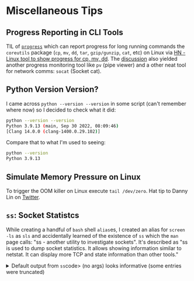# Miscellaneous Tips
## Progress Reporting in CLI Tools
TIL of [`progress`](https://github.com/Xfennec/progress) which can report progress for long running commands the `coreutils` package (`cp`, `mv`, `dd`, `tar`, `gzip/gunzip`, `cat`, etc) on Linux via [HN - Linux tool to show progress for cp, mv, dd](https://news.ycombinator.com/item?id=36000407). The [discussion](https://news.ycombinator.com/item?id=36001812) also yielded another progress monitoring tool like `pv` (pipe viewer) and a other neat tool for network comms: `socat` (Socket cat).


## Python Version Version?
I came across `python --version --version` in some script (can't remember where now) so I decided to check what it did:
```bash
python --version --version
Python 3.9.13 (main, Sep 30 2022, 08:09:46)
[Clang 14.0.0 (clang-1400.0.29.102)]
```
Compare that to what I'm used to seeing:
```bash
python --version
Python 3.9.13
```
## Simulate Memory Pressure on Linux
To trigger the OOM killer on Linux execute `tail /dev/zero`. Hat tip to Danny Lin on [Twitter](https://twitter.com/ayewo_/status/1645713535643578368).

## `ss`: Socket Statistcs
While creating a handful of `bash` shell `alias`es, I created an alias for `screen -ls` as `sls` and accidentally learned of the existence of `ss` which the `man` page calls: "ss - another utility to investigate sockets". It's described as "ss is used to dump socket statistics. It allows showing information similar to netstat.  It can display more TCP and state information than other tools."

<details>
<summary>Default output from <code>ss</code>code> (no args) looks informative (some entries were truncated)</summary>
<pre>
Netid          State           Recv-Q          Send-Q                                                                                          Local Address:Port                            Peer Address:Port              Process
u_str          ESTAB           0               0                                                                                                           * 19509                                      * 19075
u_str          ESTAB           0               0                                                                                                           * 50804616                                   * 50804617
u_dgr          ESTAB           0               0                                                                                                           * 16268                                      * 14442
u_str          ESTAB           0               0                                                                                 /run/systemd/journal/stdout 892                                        * 14647
u_str          ESTAB           0               0                                                                                                           * 31573147                                   * 31573148
u_str          ESTAB           0               0                                                                                                           * 1042627                                    * 1042626
u_dgr          ESTAB           0               0                                                                                                           * 50804311                                   * 14442
u_str          ESTAB           0               0                                                                       /run/containerd/containerd.sock.ttrpc 27857                                      * 27856
u_str          ESTAB           0               0                                                                                                           * 29796                                      * 29801
u_str          ESTAB           0               0                                                                                                           * 17570                                      * 17569
u_str          ESTAB           0               0                                                                                                           * 31014                                      * 29920
u_str          ESTAB           0               0                                                                                 /run/systemd/journal/stdout 16809                                      * 16235
u_str          ESTAB           0               0                                                                                 /run/dbus/system_bus_socket 19093                                      * 19550
u_str          ESTAB           0               0                                                                                 /run/systemd/journal/stdout 17191                                      * 17188
u_str          ESTAB           0               0                                                                                                           * 50806057                                   * 50806056
u_str          ESTAB           0               0                                                                                                           * 14647                                      * 892
u_str          ESTAB           0               0                                                                                                           * 16033                                      * 16415
u_str          ESTAB           0               0                          /run/containerd/s/8b5a47b628f96058ef7e8cfeab22a42a782f01228abe8ad3526692d09eed5037 24429                                      * 24980
u_str          ESTAB           0               0                                                                                                           * 50806071                                   * 50806072
u_str          ESTAB           0               0                                                                                                           * 50806069                                   * 50806070
u_str          ESTAB           0               0                                                                                 /run/dbus/system_bus_socket 17115                                      * 17114
u_str          ESTAB           0               0                                                                                                           * 833                                        * 902
u_str          ESTAB           0               0                                                                                                           * 652474                                     * 652487
u_dgr          ESTAB           0               0                                                                                                           * 19520                                      * 14442
u_str          ESTAB           0               0                                                                                                           * 1041352                                    * 1041351
u_dgr          ESTAB           0               0                                                                                                           * 15941940                                   * 14442
u_str          ESTAB           0               0                          /run/containerd/s/fc65177fdeb90485556dfc68f6e248f085b418449bc63cce1f0d654b579d204c 31576174                                   * 31576172
u_str          ESTAB           0               0                                                                                                           * 16246                                      * 16877
u_str          ESTAB           0               0                                                                                                           * 17773                                      * 17774
u_str          ESTAB           0               0                                                                                                           * 1040016                                    * 1040017
u_str          ESTAB           0               0                                                                                                           * 27512                                      * 27520
u_str          ESTAB           0               0                                                                                                           * 24980                                      * 24429
u_str          ESTAB           0               0                                                                                                           * 16175                                      * 16272
u_str          ESTAB           0               0                                                                                 /run/dbus/system_bus_socket 16271                                      * 16636
u_str          ESTAB           0               0                                                                                                           * 50803706                                   * 0
u_str          ESTAB           0               0                                                                                 /run/systemd/journal/stdout 15941939                                   * 15941182
u_str          ESTAB           0               0                                                                                                           * 21657                                      * 21658
u_str          ESTAB           0               0                                                                                                           * 50806063                                   * 50806062
u_str          ESTAB           0               0                                                                                                           * 17599                                      * 17600
u_str          ESTAB           0               0                                                                       /run/containerd/containerd.sock.ttrpc 30460                                      * 32771
u_str          ESTAB           0               0                                                                                                           * 50804618                                   * 50804619
u_dgr          ESTAB           0               0                                                                                                           * 19092                                      * 14444
u_str          ESTAB           0               0                                                                                                           * 17068                                      * 17071
u_str          ESTAB           0               0                                                                                                           * 17569                                      * 17570
u_str          ESTAB           0               0                                                                                                           * 31576105                                   * 31576108
u_str          ESTAB           0               0                                                                                                           * 1040017                                    * 1040016
u_dgr          ESTAB           0               0                                                                                                           * 16425                                      * 14444
u_dgr          ESTAB           0               0                                                                                         /run/systemd/notify 599                                        * 0
u_str          ESTAB           0               0                                                                                                           * 50805307                                   * 50805308
u_str          ESTAB           0               0                                                                                                           * 50804340                                   * 50804341
u_str          ESTAB           0               0                                                                                                           * 50806066                                   * 50806065
u_str          ESTAB           0               0                                                                                                           * 17770                                      * 17771
u_str          ESTAB           0               0                                                                                 /run/systemd/journal/stdout 16661                                      * 16214
u_str          ESTAB           0               0                                                                                                           * 16270                                      * 16269
u_str          ESTAB           0               0                                                                                 /run/dbus/system_bus_socket 656567                                     * 657422
u_dgr          ESTAB           0               0                                                                                                           * 16971                                      * 14444
u_str          ESTAB           0               0                                                                                 /run/dbus/system_bus_socket 17162                                      * 17161
u_str          ESTAB           0               0                                                                                 /run/systemd/journal/stdout 19075                                      * 19509
u_dgr          ESTAB           0               0                                                                                /run/systemd/journal/dev-log 14442                                      * 0
u_str          ESTAB           0               0                          /run/containerd/s/55c183969887742c489d1fb9f9dfcaf3cb957ba5058706e9615b53957b17cae5 31576173                                   * 31576171
u_str          ESTAB           0               0                                                                                          /run/user/1000/bus 22543                                      * 21504
u_dgr          ESTAB           0               0                                                                                 /run/systemd/journal/socket 14444                                      * 0
u_str          ESTAB           0               0                                                                                 /run/systemd/journal/stdout 16894                                      * 16722
u_str          ESTAB           0               0                                                                                                           * 50104846                                   * 50104847
u_str          ESTAB           0               0                                                                                                           * 1042600                                    * 1042601
u_str          ESTAB           0               768                                                                                                         * 1039993                                    * 1039994
u_dgr          ESTAB           0               0                                                                                                           * 600                                        * 601
u_str          ESTAB           0               0                                                                                                           * 19550                                      * 19093
u_str          ESTAB           0               0                                                                                                           * 31576513                                   * 31575831
u_str          ESTAB           0               0                                                                                                           * 31575937                                   * 31575938
u_str          ESTAB           0               0                                                                                                           * 15941195                                   * 15941946
u_str          ESTAB           0               0                                                                                                           * 22540                                      * 22541
u_str          ESTAB           0               0                                                                                                           * 17600                                      * 17599
u_str          ESTAB           0               0                                                                       /run/containerd/containerd.sock.ttrpc 31664                                      * 30229
u_str          ESTAB           0               0                                                                                                           * 50806056                                   * 50806057
u_dgr          ESTAB           0               0                                                                                                           * 50112073                                   * 14442
u_str          ESTAB           0               0                                                                                                           * 1042601                                    * 1042600
u_dgr          ESTAB           0               0                                                                                                           * 14671                                      * 14444
u_str          ESTAB           0               0                                                                                                           * 50804620                                   * 50804621
u_str          ESTAB           0               0                                                                                 /run/systemd/journal/stdout 16877                                      * 16246
u_str          ESTAB           0               0                                                                                                           * 31827                                      * 31832
u_str          ESTAB           0               0                                                                                                           * 16682                                      * 16804
u_str          ESTAB           0               0                                                                                                           * 30229                                      * 31664
u_str          ESTAB           0               0                                                                                 /run/dbus/system_bus_socket 15941946                                   * 15941195
u_str          ESTAB           0               0                                                                                                           * 17114                                      * 17115
u_str          ESTAB           0               0                                                                                                           * 31576171                                   * 31576173
u_str          ESTAB           0               0                                                                                                           * 27856                                      * 27857
u_str          ESTAB           0               0                                                                                                           * 1042602                                    * 1042603
u_dgr          ESTAB           0               0                                                                                                           * 16434                                      * 16433
u_str          ESTAB           0               0                                                                                                           * 50112106                                   * 50112107
u_str          ESTAB           0               0                                                                                                           * 50804619                                   * 50804618
u_str          ESTAB           0               0                                                                             /run/containerd/containerd.sock 17774                                      * 17773
u_str          ESTAB           0               0                                                                       /run/containerd/containerd.sock.ttrpc 31575831                                   * 31576513
u_str          ESTAB           0               0                                                                                                           * 16679                                      * 16780
u_str          ESTAB           0               0                                                                       /run/containerd/containerd.sock.ttrpc 31574175                                   * 31573387
u_str          ESTAB           0               0                                                                                                           * 50104847                                   * 50104846
u_str          ESTAB           0               0                                                                                                           * 50806067                                   * 50806068
u_str          ESTAB           0               0                                                                                                           * 31576172                                   * 31576174
u_str          ESTAB           0               0                                                                                                           * 50804621                                   * 50804620
u_str          ESTAB           0               0                                                                                                           * 1040018                                    * 1040019
u_str          ESTAB           0               0                          /run/containerd/s/0f542bdc9c22e9e4481cb5ab3206df1cc544199980fa5e4d8747be48a682b6b4 25503                                      * 25494
u_str          ESTAB           0               0                                                                                 /run/systemd/journal/stdout 16464                                      * 16060
u_dgr          ESTAB           0               0                                                                                                           * 16432                                      * 16431
u_str          ESTAB           0               0                                                                       /run/containerd/containerd.sock.ttrpc 25061                                      * 24520
u_str          ESTAB           0               0                                                                                                           * 50806059                                   * 50806058
u_str          ESTAB           0               0                                                                                                           * 1039998                                    * 1039997
u_dgr          ESTAB           0               0                                                                                                           * 16433                                      * 16434
u_str          ESTAB           0               0                                                                                                           * 17148                                      * 17566
u_str          ESTAB           0               0                                                                                                           * 50806072                                   * 50806071
u_str          ESTAB           0               0                                                                                                           * 50806065                                   * 50806066
u_str          ESTAB           0               0                                                                                                           * 50804341                                   * 50804340
u_seq          ESTAB           0               0                                                                                                           * 16992                                      * 16991
u_dgr          ESTAB           0               0                                                                                                           * 16650                                      * 14442
u_str          ESTAB           0               0                          /run/containerd/s/ebc77d313d1cbc13c287475c88361956f2c0e58d874b0f5f6a235cb1a3155de3 31832                                      * 31827
u_str          ESTAB           0               0                                                                                                           * 16235                                      * 16809
u_str          ESTAB           0               0                                                                                                           * 657422                                     * 656567
u_str          ESTAB           0               0                                                                                                           * 1039996                                    * 1039995
u_str          ESTAB           0               0                                                                                                           * 50797614                                   * 50797615
u_dgr          ESTAB           0               0                                                                                                           * 16471                                      * 14444
u_str          ESTAB           0               0                                                                                                           * 21504                                      * 22543
u_str          ESTAB           0               0                                                                                                           * 16214                                      * 16661
u_str          ESTAB           0               0                          /run/containerd/s/b921780f42c26aba2f2518a293c04e57d873a41b5a15a8933b02e7a6928def89 29801                                      * 29796
u_str          ESTAB           0               0                                                                                                           * 16722                                      * 16894
u_str          ESTAB           0               0                                                                                 /run/systemd/journal/stdout 652487                                     * 652474
u_str          ESTAB           0               0                                                                                 /run/systemd/journal/stdout 16804                                      * 16682
u_str          ESTAB           0               0                                                                       /run/containerd/containerd.sock.ttrpc 31575938                                   * 31575937
u_dgr          ESTAB           0               0                                                                                                           * 19546                                      * 19547
u_str          ESTAB           0               0                                                                                                           * 16983                                      * 17458
u_str          ESTAB           0               0                                                                                                           * 17188                                      * 17191
u_str          ESTAB           0               0                                                                                                           * 1042626                                    * 1042627
u_dgr          ESTAB           0               0                                                                                                           * 16431                                      * 16432
u_str          ESTAB           1               0                                                                                                           * 1039994                                    * 1039993
u_str          ESTAB           0               0                                                                                                           * 50806058                                   * 50806059
u_dgr          ESTAB           0               0                                                                                                           * 16219                                      * 14442
u_dgr          ESTAB           0               0                                                                                    /run/chrony/chronyd.sock 16990                                      * 0
u_str          ESTAB           0               0                                                                                                           * 29733                                      * 30768
u_str          ESTAB           0               0                                                                       /run/containerd/containerd.sock.ttrpc 27648                                      * 27647
u_str          ESTAB           0               0                                                                                                           * 1041351                                    * 1041352
u_str          ESTAB           0               0                                                                                 /run/systemd/journal/stdout 16780                                      * 16679
u_str          ESTAB           0               0                                                                                                           * 31573387                                   * 31574175
u_str          ESTAB           0               0                                                                                                           * 50104211                                   * 0
u_str          ESTAB           0               0                                                                       /run/containerd/containerd.sock.ttrpc 31575977                                   * 31575976
u_dgr          ESTAB           0               0                                                                                                           * 17441                                      * 14442
u_str          ESTAB           0               0                                                                                 /run/systemd/journal/stdout 17071                                      * 17068
u_str          ESTAB           0               0                                                                                                           * 1039997                                    * 1039998
u_str          ESTAB           0               0                                                                                                           * 1042598                                    * 1042599
u_str          ESTAB           0               0                                                                                                           * 50805308                                   * 50805307
u_str          ESTAB           0               0                                                                                                           * 16636                                      * 16271
u_str          ESTAB           0               0                                                                                                           * 50806386                                   * 50806385
u_str          ESTAB           0               0                                                                                                           * 50806068                                   * 50806067
u_str          ESTAB           0               0                                                                                                           * 15941182                                   * 15941939
u_str          ESTAB           0               0                                                                                                           * 50806070                                   * 50806069
u_str          ESTAB           0               0                                                                                                           * 1041349                                    * 1041350
u_str          ESTAB           0               0                                                                                                           * 50111835                                   * 0
u_str          ESTAB           0               0                                                                             /run/containerd/containerd.sock 17771                                      * 17770
u_str          ESTAB           0               0                                                                                                           * 16269                                      * 16270
u_str          ESTAB           0               0                                                                                 /run/systemd/journal/stdout 902                                        * 833
u_str          ESTAB           0               0                                                                                 /run/systemd/journal/stdout 21658                                      * 21657
u_dgr          ESTAB           0               0                                                                                                           * 22539                                      * 14442
u_str          ESTAB           0               0                                                                                                           * 50806060                                   * 50806061
u_str          ESTAB           0               0                                                                                                           * 17161                                      * 17162
u_str          ESTAB           0               0                                                                                                           * 50797615                                   * 50797614
u_dgr          ESTAB           0               0                                                                                                           * 601                                        * 600
u_str          ESTAB           0               0                                                                                                           * 17410                                      * 17411
u_str          ESTAB           0               0                                                                                                           * 50804617                                   * 50804616
u_str          ESTAB           0               0                                                                       /run/containerd/containerd.sock.ttrpc 29920                                      * 31014
u_str          ESTAB           0               0                                                                                                           * 16659                                      * 16273
u_str          ESTAB           0               0                                                                                                           * 32771                                      * 30460
u_dgr          ESTAB           0               0                                                                                                           * 19547                                      * 19546
u_str          ESTAB           0               0                                                                                                           * 22541                                      * 22540
u_str          ESTAB           0               0                                                                                 /run/systemd/journal/stdout 17566                                      * 17148
u_str          ESTAB           0               0                          /run/containerd/s/ad2826608780f1f9c545a05f205841b25faf044bcbe013434af12d2de0bd76b6 28595                                      * 28590
u_dgr          ESTAB           0               0                                                                                                           * 688                                        * 14444
u_str          ESTAB           0               0                          /run/containerd/s/101a1e3acd6791f9e8c90c73a22fb430f4e03d7868efe7fade1cc9b8685e42a8 27520                                      * 27512
u_str          ESTAB           0               0                          /run/containerd/s/816f1f91d546fa8145dee95311445b7a6056192ccd57787822474c26fad23b4a 31576108                                   * 31576105
u_str          ESTAB           0               0                                                                                                           * 1039995                                    * 1039996
u_str          ESTAB           0               0                                                                                                           * 16060                                      * 16464
u_str          ESTAB           0               0                                                                                                           * 1042599                                    * 1042598
u_dgr          ESTAB           0               0                                                                                                           * 14676                                      * 14675
u_str          ESTAB           0               0                                                                                 /run/dbus/system_bus_socket 17458                                      * 16983
u_str          ESTAB           0               0                                                                                                           * 50804615                                   * 50804614
u_dgr          ESTAB           0               0                                                                                                           * 16262                                      * 14442
u_str          ESTAB           0               0                                                                                 /run/systemd/journal/stdout 16759                                      * 16662
u_dgr          ESTAB           0               0                                                                                                           * 50104552                                   * 14442
u_str          ESTAB           0               0                                                                                                           * 50806062                                   * 50806063
u_str          ESTAB           0               0                          /run/containerd/s/12b03908d101a9f6538c60d9e9a5d20a1b6942854e5ce7a6d62a1cc67dba69c9 30033                                      * 31038
u_str          ESTAB           0               0                                                                                                           * 28590                                      * 28595
u_str          ESTAB           0               0                                                                                                           * 1042603                                    * 1042602
u_str          ESTAB           0               0                                                                                 /run/systemd/journal/stdout 16415                                      * 16033
u_dgr          ESTAB           0               0                                                                                                           * 14675                                      * 14676
u_str          ESTAB           0               0                          /run/containerd/s/60fefb031f75e1fc20952608f45d3893e1bcde166a17aeb73dab9a1c51f4bb82 31573148                                   * 31573147
u_str          ESTAB           0               0                                                                                                           * 25494                                      * 25503
u_str          ESTAB           0               0                                                                                                           * 24520                                      * 25061
u_str          ESTAB           0               0                                                                                                           * 31575976                                   * 31575977
u_str          ESTAB           0               0                                                                                                           * 50804614                                   * 50804615
u_str          ESTAB           0               0                                                                                                           * 31038                                      * 30033
u_str          ESTAB           0               0                                                                                                           * 16662                                      * 16759
u_str          ESTAB           0               0                                                                                                           * 50806385                                   * 50806386
u_str          ESTAB           0               0                                                                       /run/containerd/containerd.sock.ttrpc 30768                                      * 29733
u_str          ESTAB           0               0                                                                                                           * 27647                                      * 27648
u_str          ESTAB           0               0                                                                                                           * 50112107                                   * 50112106
u_str          ESTAB           0               0                                                                                                           * 1040019                                    * 1040018
u_str          ESTAB           0               0                                                                                                           * 50806061                                   * 50806060
u_str          ESTAB           0               0                                                                                 /run/dbus/system_bus_socket 16272                                      * 16175
u_dgr          ESTAB           0               0                                                                                                           * 14469                                      * 599
u_str          ESTAB           0               0                                                                                 /run/dbus/system_bus_socket 17411                                      * 17410
u_seq          ESTAB           0               0                                                                                                           * 16991                                      * 16992
u_str          ESTAB           0               0                                                                                                           * 1041350                                    * 1041349
u_str          ESTAB           0               0                                                                                 /run/dbus/system_bus_socket 16273                                      * 16659
icmp6          UNCONN          0               0                                                                                                      *%ens5:ipv6-icmp                                  *:*
tcp            ESTAB           0               0                                                                                                   127.0.0.1:33022                              127.0.0.1:35553
tcp            ESTAB           0               0                                                                                                   127.0.0.1:40568                              127.0.0.1:5173
</pre>
</details>


